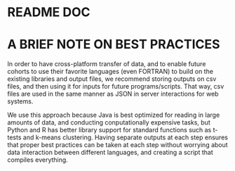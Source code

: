 # README DOC

# A BRIEF NOTE ON BEST PRACTICES

In order to have cross-platform transfer of data, and to enable future cohorts to use their favorite languages (even FORTRAN) to build on the existing libraries and output files, we recommend storing outputs on csv files, and then using it for inputs for future programs/scripts. That way, csv files are used in the same manner as JSON in server interactions for web systems. 

We use this approach because Java is best optimized for reading in large amounts of data, and conducting conputationally expensive tasks, but Python and R has better library support for standard functions such as t-tests and k-means clustering. Having separate outputs at each step ensures that proper best practices can be taken at each step without worrying about data interaction between different languages, and creating a script that compiles everything.


